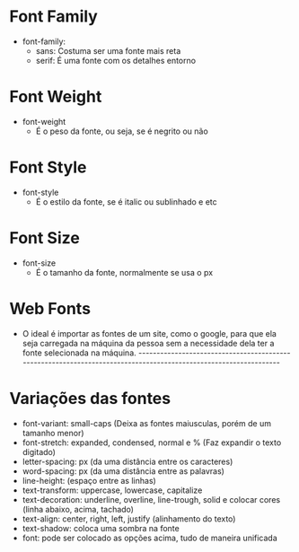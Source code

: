 # Font Family
-   font-family: 
    *   sans: Costuma ser uma fonte mais reta
    *   serif: É uma fonte com os detalhes entorno
# Font Weight
-   font-weight
    *   É o peso da fonte, ou seja, se é negrito ou não
# Font Style
-   font-style
    *   É o estilo da fonte, se é italic ou sublinhado e etc
# Font Size
-   font-size
    *   É o tamanho da fonte, normalmente se usa o px
# Web Fonts
-   O ideal é importar as fontes de um site, como o google, para que ela seja carregada na máquina da pessoa
sem a necessidade dela ter a fonte selecionada na máquina.
*-----------------------------------------------------------------------------------------------------------------*

# Variações das fontes
-   font-variant: small-caps (Deixa as fontes maiusculas, porém de um tamanho menor)
-   font-stretch: expanded, condensed, normal e % (Faz expandir o texto digitado)
-   letter-spacing: px (da uma distância entre os caracteres)
-   word-spacing: px (da uma distância entre as palavras)
-   line-height: (espaço entre as linhas)
-   text-transform: uppercase, lowercase, capitalize
-   text-decoration: underline, overline, line-trough, solid e colocar cores (linha abaixo, acima, tachado)
-   text-align: center, right, left, justify (alinhamento do texto)
-   text-shadow: coloca uma sombra na fonte
-   font: pode ser colocado as opções acima, tudo de maneira unificada